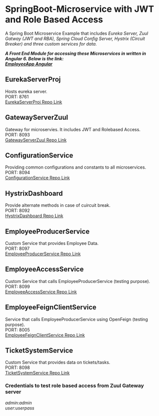 # SpringBoot-Microservice with JWT and Role Based Access
A Spring Boot Microservice Example that includes *Eureka Server, Zuul Gatway (JWT and RBA), Spring Cloud Config Server, Hystrix (Circuit Breaker) and three custom services for data.*

**_A Front End Module for accessing these Microservices in written in Angular 6. Below is the link:  
[EmployeeApp Angular](https://github.com/iamtech/EmployeeApp)_**

## EurekaServerProj
Hosts eureka server.  
PORT: 8761  
[EurekaServerProj Repo Link](https://github.com/iamtech/EurekaServerProj)

## GatewayServerZuul  
Gateway for microservies. It includes JWT and Rolebased Access.    
PORT: 8093  
[GatewayServerZuul Repo Link](https://github.com/iamtech/GatewayServerZuul)

## ConfigurationService
Providing common configurations and constants to all microservices.  
PORT: 8094  
[ConfigurationService Repo Link](https://github.com/iamtech/ConfigurationService)

## HystrixDashboard
Provide alternate methods in case of cuircuit break.  
PORT: 8092  
[HystrixDashboard Repo Link](https://github.com/iamtech/HystrixDashboardServer)

## EmployeeProducerService
Custom Service that provides Employee Data.  
PORT: 8097  
[EmployeeProducerService Repo Link](https://github.com/iamtech/EmployeeProducerService)

## EmployeeAccessService
Custom Service that calls EmployeeProducerService (testing purpose).  
PORT: 8099  
[EmployeeAccessService Repo Link](https://github.com/iamtech/EmployeeAccessService)

## EmployeeFeignClientService
Service that calls EmployeeProducerService using OpenFeign (testing purpose).  
PORT: 8005  
[EmployeeFeignClientService Repo Link](https://github.com/iamtech/SpringBoot-Microservice-Eurka-Zuul/tree/master/EmployeeFeignClientService)

## TicketSystemService
Custom Service that provides data on tickets/tasks.  
PORT: 8098  
[TicketSystemService Repo Link](https://github.com/iamtech/TicketSystemService)


### Credentials to test role based access from Zuul Gateway server
*admin:admin  
user:userpass*
